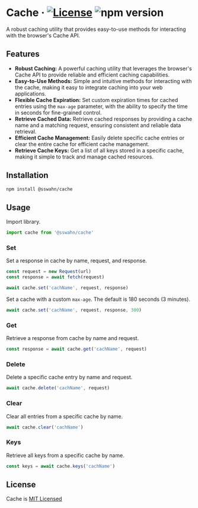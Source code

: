 # Cache · [![License](https://img.shields.io/badge/License-MIT-blue.svg)](https://github.com/sswahn/cache/blob/main/LICENSE) ![npm version](https://img.shields.io/npm/v/@sswahn/cache)
A robust caching utility that provides easy-to-use methods for interacting with the browser's Cache API.  

## Features
- **Robust Caching:** A powerful caching utility that leverages the browser's Cache API to provide reliable and efficient caching capabilities.
- **Easy-to-Use Methods:** Simple and intuitive methods for interacting with the cache, making it easy to integrate caching into your web applications.
- **Flexible Cache Expiration:** Set custom expiration times for cached entries using the `max-age` parameter, with the ability to specify the time in seconds for fine-grained control.
- **Retrieve Cached Data:** Retrieve cached responses by providing a cache name and a matching request, ensuring consistent and reliable data retrieval.
- **Efficient Cache Management:** Easily delete specific cache entries or clear the entire cache for efficient cache management.
- **Retrieve Cache Keys:** Get a list of all keys stored in a specific cache, making it simple to track and manage cached resources.  

## Installation
```bash
npm install @sswahn/cache
```

## Usage  
Import library.  

```javascript
import cache from '@sswahn/cache'
```

### Set    
Set a response in cache by name, request, and response.  

```javascript
const request = new Request(url)
const response = await fetch(request)

await cache.set('cachName', request, response)
```

Set a cache with a custom `max-age`. The default is 180 seconds (3 minutes).
```javascript
await cache.set('cachName', request, response, 300)
```

### Get  
Retrieve a response from cache by name and request.  

```javascript
const response = await cache.get('cachName', request)
```

### Delete  
Delete a specific cache entry by name and request.  

```javascript
await cache.delete('cachName', request)
```

### Clear    
Clear all entries from a specific cache by name.  

```javascript
await cache.clear('cachName')
```

### Keys    
Retrieve all keys from a specific cache by name.  

```javascript
const keys = await cache.keys('cachName')
```


## License
Cache is [MIT Licensed](https://github.com/sswahn/cache/blob/main/LICENSE)
